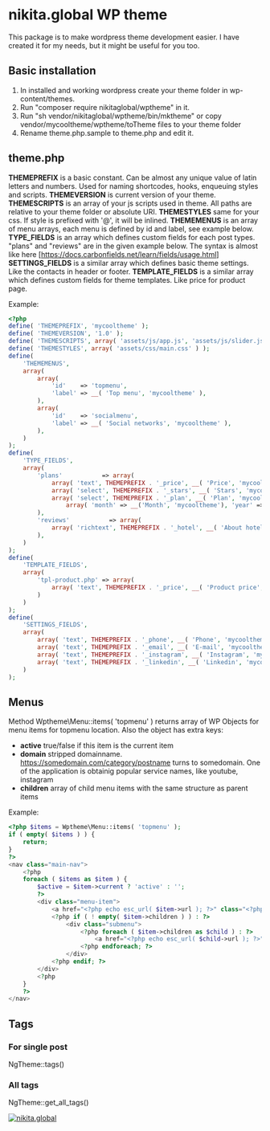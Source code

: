 # nikita.global WP theme
This package is to make wordpress theme development easier. I have created it for my needs, but it might be useful for you too.

## Basic installation
1. In installed and working wordpress create your theme folder in wp-content/themes. 
2. Run "composer require nikitaglobal/wptheme" in it.
3. Run "sh vendor/nikitaglobal/wptheme/bin/mktheme" or copy vendor/mycooltheme/wptheme/toTheme files to your theme folder
4. Rename theme.php.sample to theme.php and edit it.

## theme.php
**THEMEPREFIX** is a basic constant. Can be almost any unique value of latin letters and numbers. Used for naming shortcodes, hooks, enqueuing styles and scripts.
**THEMEVERSION** is current version of your theme.
**THEMESCRIPTS** is an array of your js scripts used in theme. All paths are relative to your theme folder or absolute URI.
**THEMESTYLES** same for your css. If style is prefixed with '@', it will be inlined.
**THEMEMENUS** is an array of menu arrays, each menu is defined by id and label, see example below.
**TYPE_FIELDS** is an array which defines custom fields for each post types. "plans" and "reviews" are in the given example below. The syntax is almost like here [https://docs.carbonfields.net/learn/fields/usage.html]
**SETTINGS_FIELDS** is a similar array which defines basic theme settings. Like the contacts in header or footer.
**TEMPLATE_FIELDS** is a similar array which defines custom fields for theme templates. Like price for product page.

Example:
```php
<?php
define( 'THEMEPREFIX', 'mycooltheme' );
define( 'THEMEVERSION', '1.0' );
define( 'THEMESCRIPTS', array( 'assets/js/app.js', 'assets/js/slider.js' ) );
define( 'THEMESTYLES', array( 'assets/css/main.css' ) );
define(
	'THEMEMENUS',
	array(
		array(
			'id'    => 'topmenu',
			'label' => __( 'Top menu', 'mycooltheme' ),
		),
		array(
			'id'    => 'socialmenu',
			'label' => __( 'Social networks', 'mycooltheme' ),
		),
	)
);
define(
	'TYPE_FIELDS',
	array(
		'plans'           => array(
			array( 'text', THEMEPREFIX . '_price', __( 'Price', 'mycooltheme' ) ),
			array( 'select', THEMEPREFIX . '_stars', __( 'Stars', 'mycooltheme' ), array( 1,2,3,4,5 ) ),
			array( 'select', THEMEPREFIX . '_plan', __( 'Plan', 'mycooltheme' ), 
				array( 'month' => __('Month', 'mycooltheme'), 'year' => __('Year', 'mycooltheme') ) ),
		),
		'reviews'           => array(
			array( 'richtext', THEMEPREFIX . '_hotel', __( 'About hotel', 'mycooltheme' ) ),
		),
	)
);
define(
	'TEMPLATE_FIELDS',
	array(
		'tpl-product.php' => array(
			array( 'text', THEMEPREFIX . '_price', __( 'Product price', 'mycooltheme' ) ),
		)
	)
);
define(
	'SETTINGS_FIELDS',
	array(
		array( 'text', THEMEPREFIX . '_phone', __( 'Phone', 'mycooltheme' ) ),
		array( 'text', THEMEPREFIX . '_email', __( 'E-mail', 'mycooltheme' ) ),
		array( 'text', THEMEPREFIX . '_instagram', __( 'Instagram', 'mycooltheme' ) ),
		array( 'text', THEMEPREFIX . '_linkedin', __( 'Linkedin', 'mycooltheme' ) ),
    )
);
```

## Menus

Method Wptheme\Menu::items( 'topmenu' ) returns array of WP Objects for menu items for topmenu location.
Also the object has extra keys:
- **active** true/false if this item is the current item
- **domain** stripped domainname. https://somedomain.com/category/postname turns to somedomain. One of the application is obtainig popular service names, like youtube, instagram
- **children** array of child menu items with the same structure as parent items

Example:
```php
<?php $items = Wptheme\Menu::items( 'topmenu' );
if ( empty( $items ) ) {
	return;
}
?>
<nav class="main-nav">
	<?php
	foreach ( $items as $item ) {
		$active = $item->current ? 'active' : '';
		?>
		<div class="menu-item">
			<a href="<?php echo esc_url( $item->url ); ?>" class="<?php echo esc_attr( $active ); ?>"><?php echo esc_html( $item->title ); ?></a>
			<?php if ( ! empty( $item->children ) ) : ?>
				<div class="submenu">
					<?php foreach ( $item->children as $child ) : ?>
						<a href="<?php echo esc_url( $child->url ); ?>" class="<?php echo esc_attr( $child->current ? 'active' : '' ); ?>"><?php echo esc_html( $child->title ); ?></a>
					<?php endforeach; ?>
				</div>
			<?php endif; ?>
		</div>
		<?php
	}
	?>
</nav>
```

## Tags

### For single post

NgTheme::tags()

### All tags

NgTheme::get_all_tags()

[![nikita.global](https://nikita.global/wp-content/themes/ngtheme/img/logo.svg)](https://nikita.global)


